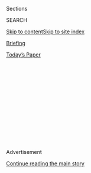<div id="app">

<div>

<div>

<div>

<div class="NYTAppHideMasthead css-1q2w90k e1suatyy0">

<div class="section css-ui9rw0 e1suatyy2">

<div class="css-eph4ug er09x8g0">

<div class="css-6n7j50">

</div>

<span class="css-1dv1kvn">Sections</span>

<div class="css-10488qs">

<span class="css-1dv1kvn">SEARCH</span>

</div>

[Skip to content](#site-content)[Skip to site
index](#site-index)

</div>

<div id="masthead-section-label" class="css-1wr3we4 eaxe0e00">

[Briefing](https://www.nytimes.com/interactive/2018/briefing/global-morning-briefing-newsletter-signup.html)

</div>

<div class="css-10698na e1huz5gh0">

</div>

</div>

<div id="masthead-bar-one" class="section hasLinks css-15hmgas e1csuq9d3">

<div class="css-uqyvli e1csuq9d0">

</div>

<div class="css-1uqjmks e1csuq9d1">

</div>

<div class="css-9e9ivx">

[](https://myaccount.nytimes.com/auth/login?response_type=cookie&client_id=vi)

</div>

<div class="css-1bvtpon e1csuq9d2">

[Today’s
Paper](https://www.nytimes.com/section/todayspaper)

</div>

</div>

</div>

</div>

<div data-aria-hidden="false">

<div id="site-content" data-role="main">

<div>

<div class="css-1aor85t" style="opacity:0.000000001;z-index:-1;visibility:hidden">

<div class="css-1hqnpie">

<div class="css-epjblv">

<span class="css-17xtcya">[Briefing](/interactive/2018/briefing/global-morning-briefing-newsletter-signup.html)</span><span class="css-x15j1o">|</span><span class="css-fwqvlz">Migrant
Workers, Poland, TikTok: Your Tuesday
Briefing</span>

</div>

<div class="css-k008qs">

<div class="css-1iwv8en">

<span class="css-18z7m18"></span>

<div>

</div>

</div>

<span class="css-1n6z4y">https://nyti.ms/334Lijp</span>

<div class="css-1705lsu">

<div class="css-4xjgmj">

<div class="css-4skfbu" data-role="toolbar" data-aria-label="Social Media Share buttons, Save button, and Comments Panel with current comment count" data-testid="share-tools">

  - 
  - 
  - 
  - 
    
    <div class="css-6n7j50">
    
    </div>

  - 

</div>

</div>

</div>

</div>

</div>

</div>

<div id="NYT_TOP_BANNER_REGION" class="css-13pd83m">

</div>

<div id="top-wrapper" class="css-1sy8kpn">

<div id="top-slug" class="css-l9onyx">

Advertisement

</div>

[Continue reading the main
story](#after-top)

<div class="ad top-wrapper" style="text-align:center;height:100%;display:block;min-height:250px">

<div id="top" class="place-ad" data-position="top" data-size-key="top">

</div>

</div>

<div id="after-top">

</div>

</div>

<div>

<div id="sponsor-wrapper" class="css-1hyfx7x">

<div id="sponsor-slug" class="css-19vbshk">

Supported by

</div>

[Continue reading the main
story](#after-sponsor)

<div id="sponsor" class="ad sponsor-wrapper" style="text-align:center;height:100%;display:block">

</div>

<div id="after-sponsor">

</div>

</div>

<div class="css-186x18t">

</div>

<div class="css-1vkm6nb ehdk2mb0">

# Migrant Workers, Poland, TikTok: Your Tuesday Briefing

</div>

Here’s what you need to know.

<div class="css-18e8msd">

<div class="css-vp77d3 epjyd6m0">

<div class="css-hus3qt ey68jwv0" data-aria-hidden="true">

[![Isabella
Kwai](https://static01.nyt.com/images/2019/09/17/reader-center/author-isabella-kwai/author-isabella-kwai-thumbLarge.png
"Isabella Kwai")](https://www.nytimes.com/by/isabella-kwai)

</div>

<div class="css-1baulvz">

By [<span class="css-1baulvz last-byline" itemprop="name">Isabella
Kwai</span>](https://www.nytimes.com/by/isabella-kwai)

</div>

</div>

  - 
    
    <div class="css-ld3wwf e16638kd2">
    
    July 28,
    2020
    
    </div>

  - 
    
    <div class="css-4xjgmj">
    
    <div class="css-d8bdto" data-role="toolbar" data-aria-label="Social Media Share buttons, Save button, and Comments Panel with current comment count" data-testid="share-tools">
    
      - 
      - 
      - 
      - 
        
        <div class="css-6n7j50">
        
        </div>
    
      - 
    
    </div>
    
    </div>

</div>

</div>

<div class="section meteredContent css-1r7ky0e" name="articleBody" itemprop="articleBody">

<div class="css-1fanzo5 StoryBodyCompanionColumn">

<div class="css-53u6y8">

(Want to get this briefing by email? Here’s the
[sign-up](https://www.nytimes.com/morning-briefing).)

> Good morning.
> 
> We’re covering the pandemic’s impact on increasing **global poverty,**
> Poland’s government considering leaving **a domestic violence treaty**
> and **French wine** becoming hand
sanitizer.

</div>

</div>

<div style="max-width:100%;margin:0 auto">

<div class="css-17dprlf" data-id="100000004069963" data-slug="morning-briefing-weather-module" style="max-width:600px">

</div>

</div>

<div class="css-1fanzo5 StoryBodyCompanionColumn">

<div class="css-53u6y8">

-----

</div>

</div>

<div class="css-79elbk" data-testid="photoviewer-wrapper">

<div class="css-z3e15g" data-testid="photoviewer-wrapper-hidden">

</div>

<div class="css-1a48zt4 ehw59r15" data-testid="photoviewer-children">

![<span class="css-16f3y1r e13ogyst0" data-aria-hidden="true">With her
husband unable to send money from Qatar, Monowara Begum and her family
in Bangladesh are
struggling.</span><span class="css-cnj6d5 e1z0qqy90" itemprop="copyrightHolder"><span class="css-1ly73wi e1tej78p0">Credit...</span><span>Salahuddin
Ahmed for The New York
Times</span></span>](https://static01.nyt.com/images/2020/07/28/briefing/28ambriefing-euro-slide-C4OP/28ambriefing-euro-slide-C4OP-articleLarge.jpg?quality=75&auto=webp&disable=upscale)

</div>

</div>

<div class="css-1fanzo5 StoryBodyCompanionColumn">

<div class="css-53u6y8">

## Virus cuts a cash lifeline for migrants’ families

The pandemic has jeopardized a vital artery of global finance:
remittances[sent home to hundreds of millions of families by migrant
workers](https://www.nytimes.com/2020/07/27/business/global-remittances-coronavirus.html)
in wealthy countries.

</div>

</div>

<div class="css-1fanzo5 StoryBodyCompanionColumn">

<div class="css-53u6y8">

As the coronavirus has destroyed paychecks, migrant workers are sending
less money home, meaning it’s near-certain that poverty from South Asia
and sub-Saharan Africa to Eastern Europe and Latin America will
increase. The World Bank estimates that the remittances are likely to
plunge by one-fifth this year — the most severe contraction in history.

That could result in the first global increase in poverty since the
Asian financial crisis of 1998.

**Quotable:** “It’s very tough times,” said Flavius Tudor, a worker in
England who is being sent money by his 82-year-old mother in Romania
instead of the other way around. “I’m lost.”

**Details:** Last year, the payments sent home totaled $554 billion —
more than three times the amount of development aid dispensed by wealthy
countries, according to the World Bank. Over all, the pandemic has
damaged the earning power of 164 million migrant workers who support at
least 800 million relatives, according to one United Nations estimate.

**Also:** A boat carrying 95 migrants on the Mediterranean [floated
adrift for 33
hours](https://www.nytimes.com/2020/07/27/world/europe/migrant-boat-malta-stranded.html)
before the Maltese authorities finally brought them to shore under
pressure from activists and nongovernmental groups. The episode has
raised questions about the danger of policies intended to deter migrants
from maritime journeys.

</div>

</div>

<div class="css-1fanzo5 StoryBodyCompanionColumn">

<div class="css-53u6y8">

**In other news:**

  - **Britain** said on Monday it would [crack down on junk food
    advertising and introduce calorie
    counts](https://www.nytimes.com/2020/07/27/world/europe/uk-boris-johnson-coronavirus-obesity.html)
    on menus in an effort to tackle obesity and ease the pressure on the
    country’s National Health Service.

  - **Belgium’s** prime minister reinstated strict social-distancing
    rules on Monday, saying she was taking aggressive steps to avoid
    another lockdown. Belgians are not to socialize with more than five
    people.

  - Evidence is suggesting that **masks** [protect the people wearing
    them](https://www.nytimes.com/2020/07/27/health/coronavirus-mask-protection.html),
    lessening the severity of symptoms, or in some instances, staving
    off infection entirely.

  - **Hong Kong** is [shutting down all dine-in restaurant service and
    limiting public gatherings to two
    people](https://www.nytimes.com/2020/07/27/world/coronavirus-covid-19.html?action=click&pgtype=Article&state=default&module=styln-coronavirus-national&region=TOP_BANNER&context=storylines_menu#link-4947ccd3)
    after it recorded more than 100 new cases for the sixth day in a
    row.

Here are [the latest
updates](https://www.nytimes.com/2020/07/27/world/coronavirus-covid-19.html)
and [maps of the
pandemic](https://www.nytimes.com/interactive/2020/world/coronavirus-maps.html).

-----

</div>

</div>

<div class="css-79elbk" data-testid="photoviewer-wrapper">

<div class="css-z3e15g" data-testid="photoviewer-wrapper-hidden">

</div>

<div class="css-1a48zt4 ehw59r15" data-testid="photoviewer-children">

<div class="css-1xdhyk6 erfvjey0">

<span class="css-1ly73wi e1tej78p0">Image</span>

<div class="css-zjzyr8">

<div data-testid="lazyimage-container" style="height:257.77777777777777px">

</div>

</div>

</div>

<span class="css-16f3y1r e13ogyst0" data-aria-hidden="true">A protest in
Warsaw on Friday against the Polish government’s plans to withdraw from
the Istanbul
Convention.</span><span class="css-cnj6d5 e1z0qqy90" itemprop="copyrightHolder"><span class="css-1ly73wi e1tej78p0">Credit...</span><span>Wojtek
Radwanski/Agence France-Presse — Getty Images</span></span>

</div>

</div>

<div class="css-1fanzo5 StoryBodyCompanionColumn">

<div class="css-53u6y8">

## Poland’s government considers leaving domestic violence treaty

The Polish government, emboldened by a narrow election victory this
month, is considering [leaving a treaty aimed at curbing domestic
violence and protecting women’s
rights](https://www.nytimes.com/2020/07/27/world/europe/poland-domestic-violence-treaty.html)
— with the country’s minister of justice filing initial paperwork on
Monday.

The European treaty was intended to protect women from abuse and does
not mention gay rights issues, but it has become a target for populist
leaders who claim it poses a threat to “traditional families.”

Any plan to withdraw will most likely face resistance, however. Even the
suggestion spurred thousands of protesters to the streets last weekend
and prompted alarm from the Council of Europe, a human rights
organization with 47 member states.

**Context:** The move came one week after European Union leaders relaxed
demands that were supposed to tie funding in the bloc’s budget to issues
related with the rule of law. Since then, both Poland and Hungary have
pressed on with agendas that critics say compromise judicial
independence, media freedom and gay rights.

**Details:** The Polish government insisted that no decision has been
made, but Zbigniew Ziobro, the justice minister, said the treaty had “a
second part, which concerns ideology and harms the interests of women
and of
family.”

### If you have 7 minutes, this is worth it

## Heartbreak as French wine becomes hand sanitizer

</div>

</div>

<div class="css-79elbk" data-testid="photoviewer-wrapper">

<div class="css-z3e15g" data-testid="photoviewer-wrapper-hidden">

</div>

<div class="css-1a48zt4 ehw59r15" data-testid="photoviewer-children">

<div class="css-1xdhyk6 erfvjey0">

<span class="css-1ly73wi e1tej78p0">Image</span>

<div class="css-zjzyr8">

<div data-testid="lazyimage-container" style="height:257.77777777777777px">

</div>

</div>

</div>

<span class="css-cnj6d5 e1z0qqy90" itemprop="copyrightHolder"><span class="css-1ly73wi e1tej78p0">Credit...</span><span>Dmitry
Kostyukov for The New York Times</span></span>

</div>

</div>

<div class="css-1fanzo5 StoryBodyCompanionColumn">

<div class="css-53u6y8">

Between the coronavirus and the Trump tariffs, the French wine market
has collapsed. So that’s why winemakers are — sadly — [sending their
succulent wines off to become hand
sanitizer](https://www.nytimes.com/2020/07/27/world/europe/france-alsace-wine-coronavirus.html).

“We’re producing more than we can sell,” said Thibaut Specht, a
winemaker in the Alsace region. “We have no choice.” Above, a truck
picks up wine from Jérôme Mader.

Marion Borès’s family business is sending 30 percent of its production —
19,000 liters — to a distiller for conversion into alcohol for
sanitizer. “It’s like you are saying goodbye to somebody who is very
dear to you,” she said.

### Here’s what else is happening

**Lebanon border fighting:** The Israeli military said Monday that it
had [thwarted a raid by Hezbollah in a disputed
area](https://www.nytimes.com/2020/07/27/world/middleeast/israel-hezbollah-lebanon-fighting.html)
along its northern border with Lebanon, resulting in an exchange of
fire. No casualties were reported. Hezbollah denied carrying out an
operation.

**Google:** The tech giant has told its employees that they [would not
be expected back at the office until
mid-2021](https://www.nytimes.com/live/2020/07/27/business/stock-market-today-coronavirus#google-will-let-employees-work-from-home-until-july-2021),
reflecting the reality that no one can be sure how long the pandemic
will last in the U.S.

**Booker Prize:** Hilary Mantel and Anne Tyler are two of the 13
novelists announced Tuesday as competing for [the British literary
award](https://www.nytimes.com/2020/07/27/books/hilary-mantel-booker-prize-longlist.html).

**In memoriam:** [Milos
Jakes](https://www.nytimes.com/2020/07/25/world/europe/milos-jakes-dead.html),
a former Czech Communist leader who headed the party in a tumultuous two
years before being swept aside in 1989, has died at the age of
97.

</div>

</div>

<div class="css-79elbk" data-testid="photoviewer-wrapper">

<div class="css-z3e15g" data-testid="photoviewer-wrapper-hidden">

</div>

<div class="css-1a48zt4 ehw59r15" data-testid="photoviewer-children">

<div class="css-1xdhyk6 erfvjey0">

<span class="css-1ly73wi e1tej78p0">Image</span>

<div class="css-zjzyr8">

<div data-testid="lazyimage-container" style="height:257.77777777777777px">

</div>

</div>

</div>

<span class="css-cnj6d5 e1z0qqy90" itemprop="copyrightHolder"><span class="css-1ly73wi e1tej78p0">Credit...</span><span>Reef
Chang</span></span>

</div>

</div>

<div class="css-1fanzo5 StoryBodyCompanionColumn">

<div class="css-53u6y8">

**Snapshot:** Above, Chang Wan-ji, right, and Hsu Sho-er, the
octogenarian owners of a laundry in central Taiwan. The couple has
become [Instagram stars for posing in garments left
behind](https://www.nytimes.com/2020/07/24/world/asia/taiwan-octogenarian-couple-instagram-laundry.html).

**What we’re listening to:** This [podcast from New
Naratif](https://newnaratif.com/podcast/youth-power-in-malaysian-politics/)
about the role of young people in Malaysian politics. It gives context
about how nonprofit organizations and community organizers are leading
efforts to engage young people, through cultural and systemic
changes.

### Now, a break from the news

</div>

</div>

<div class="css-79elbk" data-testid="photoviewer-wrapper">

<div class="css-z3e15g" data-testid="photoviewer-wrapper-hidden">

</div>

<div class="css-1a48zt4 ehw59r15" data-testid="photoviewer-children">

<div class="css-1xdhyk6 erfvjey0">

<span class="css-1ly73wi e1tej78p0">Image</span>

<div class="css-zjzyr8">

<div data-testid="lazyimage-container" style="height:257.77777777777777px">

</div>

</div>

</div>

<span class="css-cnj6d5 e1z0qqy90" itemprop="copyrightHolder"><span class="css-1ly73wi e1tej78p0">Credit...</span><span>Christopher
Testani for The New York Times. Food Stylist: Simon
Andrews.</span></span>

</div>

</div>

<div class="css-1fanzo5 StoryBodyCompanionColumn">

<div class="css-53u6y8">

**Cook:** These [curry chicken breasts with chickpeas and
spinach](https://cooking.nytimes.com/recipes/1020309-curry-chicken-breasts-with-chickpeas-and-spinach)
are an entire dish built for flavor — and ease.

**Dance:** Do you have itchy feet after all these months of lockdown?
Here are [eight cultural
dances](https://www.nytimes.com/2020/07/25/travel/cultural-dances-tutorials.html)
that you can learn at home through online tutorials or mobile dance
apps. Take a look (or a spin).

**Watch:** In an era when viewers are re-evaluating cop shows,
[“Columbo,”](https://www.nytimes.com/2020/07/24/arts/television/columbo-watch.html)
the detective series starring Peter Falk, still stands out. You can
catch the disheveled, cigar-smoking homicide detective free on several
streaming channels.

</div>

</div>

<div class="css-1fanzo5 StoryBodyCompanionColumn">

<div class="css-53u6y8">

[*At Home has our full collection of
ideas*](https://www.nytimes.com/spotlight/at-home) *on what to read,
cook, watch, and do.*

### And now for the Back Story on …

## Spying fears and TikTok

*Some U.S. officials worry that TikTok, the app owned by an internet
giant based in Beijing, could let China’s government spy on users or
spread propaganda. Shira Ovide, host of our On Tech newsletter,*
[*discussed those concerns with Kevin Roose, a technology
columnist*](https://www.nytimes.com/2020/07/27/technology/tiktok-data-privacy.html)*.
Here’s an excerpt from their conversation.*

**Shira: Let’s start with TikTok. What are the legitimate concerns about
it?**

**Kevin:** Because TikTok is owned by a Chinese company, ByteDance, it
could be compelled to give the data it collects on people watching
videos to the Chinese government and abide by its censorship laws.

And let’s be real, TikTok has done things in the past that contributed
to the sense of suspicion — temporarily removing a viral video that
criticized the Chinese government’s treatment of Uighur Muslims, for
example.

**Well, if TikTok is potentially dangerous because it’s Chinese, then
isn’t the solution to ban it or sell it to non-Chinese owners?**

An American-owned TikTok could still legally sell user data to a
third-party data broker, who could then sell it to the Chinese
government.

What you really need is a federal privacy law that applies to all
internet platforms operating in the United States, no matter whether
they’re Chinese or American. If a big worry is data security, then this
is a useful moment to impose more rules for TikTok and everyone else on
how they’re collecting and using information about us.

TikTok also plays an important role in American technology. It’s
Facebook’s only real competitor, and the creative culture there would be
a shame to
lose.

</div>

</div>

<div class="css-79elbk" data-testid="photoviewer-wrapper">

<div class="css-z3e15g" data-testid="photoviewer-wrapper-hidden">

</div>

<div class="css-1a48zt4 ehw59r15" data-testid="photoviewer-children">

<div class="css-1xdhyk6 erfvjey0">

<span class="css-1ly73wi e1tej78p0">Image</span>

<div class="css-zjzyr8">

<div data-testid="lazyimage-container" style="height:274.53333333333336px">

</div>

</div>

</div>

<span class="css-cnj6d5 e1z0qqy90" itemprop="copyrightHolder"><span class="css-1ly73wi e1tej78p0">Credit...</span><span>Daniel
Zender</span></span>

</div>

</div>

<div class="css-1fanzo5 StoryBodyCompanionColumn">

<div class="css-53u6y8">

**Yes to more data regulation\! What else?**

Another thing that makes TikTok powerful — and potentially dangerous —
is that the videos served to us are based on opaque algorithms that we
can’t see or inspect. The U.S. government could demand more transparency
as a condition of allowing TikTok to continue operating.

Ideally, this should also apply to Facebook, Instagram and YouTube.
These algorithms shape our culture, politics and personal beliefs, and
we know basically nothing about how they work.

**Why all this talk about TikTok now? What changed?**

Right, we’ve been getting technology hardware from China for many years
with few complaints from regulators. I think what’s new here is the
Trump administration’s desire to appear tough on China.

-----

> That’s it for this briefing. Explore [our solar
> system](https://www.nytimes.com/interactive/2020/science/exploring-the-solar-system.html).
> See you next time.
> 
> — Isabella

-----

**Thank you**  
To Theodore Kim and Jahaan Singh for the rest of the break from the
news. You can reach the team at
[briefing@nytimes.com](mailto:briefing+midnight@nytimes.com?subject=Briefing%20Feedback).

**P.S.**  
• We’re listening to “[The Daily](https://www.nytimes.com/thedaily).”
Our latest episode is about mistakes made in New York at the height of
the pandemic there.  
• Here’s today’s [Mini Crossword
puzzle](https://www.nytimes.com/crosswords/game/mini), and a clue:
Beginning of an idea (four letters). [You can find all our puzzles
here](https://www.nytimes.com/crosswords).  
• “In “Finish the Fight\!,” [excerpted
here](https://www.nytimes.com/2020/07/24/books/finish-the-fight-excerpt.html?smid=tw-nytbooks&smtyp=cur),
New York Times journalists tell the stories of lesser-known women of
color who were part of the battle to give women the right to vote.

</div>

</div>

</div>

<div>

</div>

<div>

</div>

<div>

</div>

<div>

<div id="bottom-wrapper" class="css-1ede5it">

<div id="bottom-slug" class="css-l9onyx">

Advertisement

</div>

[Continue reading the main
story](#after-bottom)

<div id="bottom" class="ad bottom-wrapper" style="text-align:center;height:100%;display:block;min-height:90px">

</div>

<div id="after-bottom">

</div>

</div>

</div>

</div>

</div>

## Site Index

<div>

</div>

## Site Information Navigation

  - [© <span>2020</span> <span>The New York Times
    Company</span>](https://help.nytimes.com/hc/en-us/articles/115014792127-Copyright-notice)

<!-- end list -->

  - [NYTCo](https://www.nytco.com/)
  - [Contact
    Us](https://help.nytimes.com/hc/en-us/articles/115015385887-Contact-Us)
  - [Work with us](https://www.nytco.com/careers/)
  - [Advertise](https://nytmediakit.com/)
  - [T Brand Studio](http://www.tbrandstudio.com/)
  - [Your Ad
    Choices](https://www.nytimes.com/privacy/cookie-policy#how-do-i-manage-trackers)
  - [Privacy](https://www.nytimes.com/privacy)
  - [Terms of
    Service](https://help.nytimes.com/hc/en-us/articles/115014893428-Terms-of-service)
  - [Terms of
    Sale](https://help.nytimes.com/hc/en-us/articles/115014893968-Terms-of-sale)
  - [Site
    Map](https://spiderbites.nytimes.com)
  - [Help](https://help.nytimes.com/hc/en-us)
  - [Subscriptions](https://www.nytimes.com/subscription?campaignId=37WXW)

</div>

</div>

</div>

</div>
